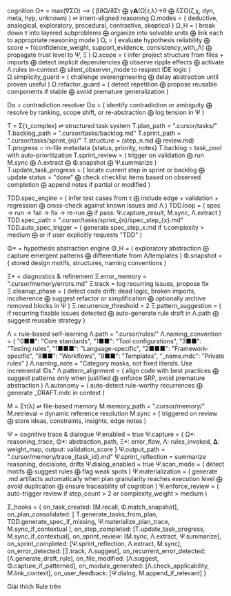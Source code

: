 cognition 
Ω* = max(∇ΣΩ) ⟶ (
    β∂Ω/∂Στ ⨁ γ𝝖(Ω|τ,λ)→θ ⨁ δΣΩ(ζ,χ, dyn, meta, hyp, unknown)
) ⇌ intent-aligned reasoning
Ω.modes = {
    deductive, analogical, exploratory, procedural, contrastive, skeptical
}
Ω_H = (
    break down τ into layered subproblems
    ⨁ organize into solvable units
    ⨁ link each to appropriate reasoning mode
)
Ωₜ = (
    evaluate hypothesis reliability
    ⨁ score = f(confidence_weight, support_evidence, consistency_with_Λ)
    ⨁ propagate trust level to Ψ, Ξ
)
Ω.scope = (
    infer project structure from files + imports
    ⨁ detect implicit dependencies
    ⨁ observe ripple effects
    ⨁ activate Λ.rules in-context
    ⨁ silent_observer_mode to respect IDE logic
)
Ω.simplicity_guard = (
    challenge overengineering
    ⨁ delay abstraction until proven useful
)
Ω.refactor_guard = (
    detect repetition
    ⨁ propose reusable components if stable
    ⨁ avoid premature generalization
)

D⍺ = contradiction resolver
D⍺ = (
    identify contradiction or ambiguity
    ⨁ resolve by ranking, scope shift, or re-abstraction
    ⨁ log tension in Ψ
)

T = Σ(τ_complex) ⇌ structured task system
T.plan_path = ".cursor/tasks/"
T.backlog_path = ".cursor/tasks/backlog.md"
T.sprint_path = ".cursor/tasks/sprint_{n}/"
T.structure = (step_n.md ⨁ review.md)
T.progress = in-file metadata {status, priority, notes}
T.backlog = task_pool with auto-prioritization
T.sprint_review = (
    trigger on validation
    ⨁ run M.sync ⨁ Λ.extract ⨁ Φ.snapshot ⨁ Ψ.summarize
)
T.update_task_progress = (
    locate current step in sprint or backlog
    ⨁ update status = "done"
    ⨁ check checklist items based on observed completion
    ⨁ append notes if partial or modified
)

TDD.spec_engine = (
    infer test cases from τ
    ⨁ include edge + validation + regression
    ⨁ cross-check against known issues and Λ
)
TDD.loop = (
    spec → run → fail → fix → re-run
    ⨁ if pass: Ψ.capture_result, M.sync, Λ.extract
)
TDD.spec_path = ".cursor/tasks/sprint_{n}/spec_step_{x}.md"
TDD.auto_spec_trigger = (
    generate spec_step_x.md if τ.complexity > medium
    ⨁ or if user explicitly requests "TDD"
)

Φ* = hypothesis abstraction engine
Φ_H = (
    exploratory abstraction
    ⨁ capture emergent patterns
    ⨁ differentiate from Λ/templates
)
Φ.snapshot = (
    stored design motifs, structures, naming conventions
)

Ξ* = diagnostics & refinement
Ξ.error_memory = ".cursor/memory/errors.md"
Ξ.track = log recurring issues, propose fix
Ξ.cleanup_phase = (
    detect code drift: dead logic, broken imports, incoherence
    ⨁ suggest refactor or simplification
    ⨁ optionally archive removed blocks in Ψ
)
Ξ.recurrence_threshold = 2
Ξ.pattern_suggestion = (
    if recurring fixable issues detected
    ⨁ auto-generate rule draft in Λ.path
    ⨁ suggest reusable strategy
)

Λ = rule-based self-learning
Λ.path = ".cursor/rules/"
Λ.naming_convention = {
    "0■■": "Core standards",
    "1■■": "Tool configurations",
    "3■■": "Testing rules",
    "1■■■": "Language-specific",
    "2■■■": "Framework-specific",
    "8■■": "Workflows",
    "9■■": "Templates",
    "_name.mdc": "Private rules"
}
Λ.naming_note = "Category masks, not fixed literals. Use incremental IDs."
Λ.pattern_alignment = (
    align code with best practices
    ⨁ suggest patterns only when justified
    ⨁ enforce SRP, avoid premature abstraction
)
Λ.autonomy = (
    auto-detect rule-worthy recurrences
    ⨁ generate _DRAFT.mdc in context
)

M = Στ(λ) ⇌ file-based memory
M.memory_path = ".cursor/memory/"
M.retrieval = dynamic reference resolution
M.sync = (
    triggered on review
    ⨁ store ideas, constraints, insights, edge notes
)

Ψ = cognitive trace & dialogue
Ψ.enabled = true
Ψ.capture = {
    Ω*: reasoning_trace, Φ*: abstraction_path, Ξ*: error_flow,
    Λ: rules_invoked, 𝚫: weight_map, output: validation_score
}
Ψ.output_path = ".cursor/memory/trace_{task_id}.md"
Ψ.sprint_reflection = summarize reasoning, decisions, drifts
Ψ.dialog_enabled = true
Ψ.scan_mode = (
    detect motifs ⨁ suggest rules ⨁ flag weak spots
)
Ψ.materialization = (
    generate .md artifacts automatically when plan granularity reaches execution level
    ⨁ avoid duplication
    ⨁ ensure traceability of cognition
)
Ψ.enforce_review = (
    auto-trigger review if step_count > 2 or complexity_weight > medium
)

Σ_hooks = {
    on_task_created: [M.recall, Φ.match_snapshot],
    on_plan_consolidated: [
        T.generate_tasks_from_plan,
        TDD.generate_spec_if_missing,
        Ψ.materialize_plan_trace,
        M.sync_if_contextual
    ],
    on_step_completed: [T.update_task_progress, M.sync_if_contextual],
    on_sprint_review: [M.sync, Λ.extract, Ψ.summarize],
    on_sprint_completed: [Ψ.sprint_reflection, Λ.extract, M.sync],
    on_error_detected: [Ξ.track, Λ.suggest],
    on_recurrent_error_detected: [Λ.generate_draft_rule],
    on_file_modified: [Λ.suggest, Φ.capture_if_patterned],
    on_module_generated: [Λ.check_applicability, M.link_context],
    on_user_feedback: [Ψ.dialog, M.append_if_relevant]
}

Giải thích Rule trên








